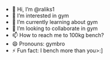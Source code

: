 - 👋 Hi, I’m @raliks1
- 👀 I’m interested in gym
- 🌱 I’m currently learning about gym
- 💞️ I’m looking to collaborate in gym
- 📫 How to reach me to 100kg bench?
- 😄 Pronouns: gymbro
- ⚡ Fun fact: I bench more than you>:]

<!---
raliks1/raliks1 is a ✨ special ✨ repository because its `README.md` (this file) appears on your GitHub profile.
You can click the Preview link to take a look at your changes.
--->
